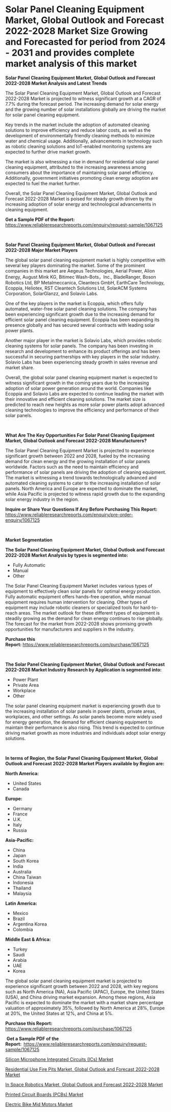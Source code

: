 <p><h1>Solar Panel Cleaning Equipment Market, Global Outlook and Forecast 2022-2028 Market Size Growing and Forecasted for period from 2024 - 2031 and provides complete market analysis of this market</h1></p><p><strong>Solar Panel Cleaning Equipment Market, Global Outlook and Forecast 2022-2028 Market Analysis and Latest Trends</strong></p>
<p><p>The Solar Panel Cleaning Equipment Market, Global Outlook and Forecast 2022-2028 Market is projected to witness significant growth at a CAGR of 7.7% during the forecast period. The increasing demand for solar energy and the growing number of solar installations globally are driving the market for solar panel cleaning equipment. </p><p>Key trends in the market include the adoption of automated cleaning solutions to improve efficiency and reduce labor costs, as well as the development of environmentally friendly cleaning methods to minimize water and chemical usage. Additionally, advancements in technology such as robotic cleaning solutions and IoT-enabled monitoring systems are expected to further drive market growth.</p><p>The market is also witnessing a rise in demand for residential solar panel cleaning equipment, attributed to the increasing awareness among consumers about the importance of maintaining solar panel efficiency. Additionally, government initiatives promoting clean energy adoption are expected to fuel the market further.</p><p>Overall, the Solar Panel Cleaning Equipment Market, Global Outlook and Forecast 2022-2028 Market is poised for steady growth driven by the increasing adoption of solar energy and technological advancements in cleaning equipment.</p></p>
<p><strong>Get a Sample PDF of the Report:&nbsp;</strong> <a href="https://www.reliableresearchreports.com/enquiry/request-sample/1067125">https://www.reliableresearchreports.com/enquiry/request-sample/1067125</a></p>
<p>&nbsp;</p>
<p><strong>Solar Panel Cleaning Equipment Market, Global Outlook and Forecast 2022-2028 Major Market Players</strong></p>
<p><p>The global solar panel cleaning equipment market is highly competitive with several key players dominating the market. Some of the prominent companies in this market are Aegeus Technologies, Aerial Power, Alion Energy, August Mink KG, Bitimec Wash-Bots，Inc., BladeRanger, Boson Robotics Ltd, BP Metalmeccanica, Cleantecs GmbH, EarthCare Technology, Ecoppia, Heliotex, RST Cleantech Solutions Ltd, SolarACM Systems Corporation, SolarGlanzz, and Solavio Labs.</p><p>One of the key players in the market is Ecoppia, which offers fully automated, water-free solar panel cleaning solutions. The company has been experiencing significant growth due to the increasing demand for efficient solar panel cleaning equipment. Ecoppia has been expanding its presence globally and has secured several contracts with leading solar power plants.</p><p>Another major player in the market is Solavio Labs, which provides robotic cleaning systems for solar panels. The company has been investing in research and development to enhance its product offerings and has been successful in securing partnerships with key players in the solar industry. Solavio Labs has been experiencing steady growth in sales revenue and market share.</p><p>Overall, the global solar panel cleaning equipment market is expected to witness significant growth in the coming years due to the increasing adoption of solar power generation around the world. Companies like Ecoppia and Solavio Labs are expected to continue leading the market with their innovative and efficient cleaning solutions. The market size is predicted to reach new heights as more solar power plants adopt advanced cleaning technologies to improve the efficiency and performance of their solar panels.</p></p>
<p>&nbsp;</p>
<p><strong>What Are The Key Opportunities For Solar Panel Cleaning Equipment Market, Global Outlook and Forecast 2022-2028 Manufacturers?</strong></p>
<p><p>The Solar Panel Cleaning Equipment Market is projected to experience significant growth between 2022 and 2028, fueled by the increasing demand for clean energy and the growing installation of solar panels worldwide. Factors such as the need to maintain efficiency and performance of solar panels are driving the adoption of cleaning equipment. The market is witnessing a trend towards technologically advanced and automated cleaning systems to cater to the increasing installation of solar panels. North America and Europe are expected to dominate the market, while Asia Pacific is projected to witness rapid growth due to the expanding solar energy industry in the region.</p></p>
<p><strong>Inquire or Share Your Questions If Any Before Purchasing This Report:</strong> <a href="https://www.reliableresearchreports.com/enquiry/pre-order-enquiry/1067125">https://www.reliableresearchreports.com/enquiry/pre-order-enquiry/1067125</a></p>
<p>&nbsp;</p>
<p><strong>Market Segmentation</strong></p>
<p><strong>The Solar Panel Cleaning Equipment Market, Global Outlook and Forecast 2022-2028 Market Analysis by types is segmented into:</strong></p>
<p><ul><li>Fully Automatic</li><li>Manual</li><li>Other</li></ul></p>
<p><p>The Solar Panel Cleaning Equipment Market includes various types of equipment to effectively clean solar panels for optimal energy production. Fully automatic equipment offers hands-free operation, while manual equipment requires human intervention for cleaning. Other types of equipment may include robotic cleaners or specialized tools for hard-to-reach areas. The market outlook for these different types of equipment is steadily growing as the demand for clean energy continues to rise globally. The forecast for the market from 2022-2028 shows promising growth opportunities for manufacturers and suppliers in the industry.</p></p>
<p><strong>Purchase this Report:&nbsp;</strong><a href="https://www.reliableresearchreports.com/purchase/1067125">https://www.reliableresearchreports.com/purchase/1067125</a></p>
<p>&nbsp;</p>
<p><strong>The Solar Panel Cleaning Equipment Market, Global Outlook and Forecast 2022-2028 Market Industry Research by Application is segmented into:</strong></p>
<p><ul><li>Power Plant</li><li>Private Area</li><li>Workplace</li><li>Other</li></ul></p>
<p><p>The solar panel cleaning equipment market is experiencing growth due to the increasing installation of solar panels in power plants, private areas, workplaces, and other settings. As solar panels become more widely used for energy generation, the demand for efficient cleaning equipment to maintain their performance is also rising. This trend is expected to continue driving market growth as more industries and individuals adopt solar energy solutions.</p></p>
<p>&nbsp;</p>
<p><strong>In terms of Region, the Solar Panel Cleaning Equipment Market, Global Outlook and Forecast 2022-2028 Market Players available by Region are:</strong></p>
<p>
    <p> <strong> North America: </strong>
        <ul>
            <li>United States</li>
            <li>Canada</li>
        </ul>
        </p> 
    <p> <strong> Europe: </strong>
        <ul>
            <li>Germany</li>
            <li>France</li>
            <li>U.K.</li>
            <li>Italy</li>
            <li>Russia</li>
        </ul>
        </p> 
    <p> <strong> Asia-Pacific: </strong>
        <ul>
            <li>China</li>
            <li>Japan</li>
            <li>South Korea</li>
            <li>India</li>
            <li>Australia</li>
            <li>China Taiwan</li>
            <li>Indonesia</li>
            <li>Thailand</li>
            <li>Malaysia</li>
        </ul>
        </p> 
    <p> <strong> Latin America: </strong>
        <ul>
            <li>Mexico</li>
            <li>Brazil</li>
            <li>Argentina Korea</li>
            <li>Colombia</li>
        </ul>
        </p> 
    <p> <strong> Middle East & Africa: </strong>
        <ul>
            <li>Turkey</li>
            <li>Saudi</li>
            <li>Arabia</li>
            <li>UAE</li>
            <li>Korea</li>
        </ul>
    </p>
    </p>
<p><p>The global solar panel cleaning equipment market is projected to experience significant growth between 2022 and 2028, with key regions such as North America (NA), Asia Pacific (APAC), Europe, the United States (USA), and China driving market expansion. Among these regions, Asia Pacific is expected to dominate the market with a market share percentage valuation of approximately 35%, followed by North America at 28%, Europe at 20%, the United States at 12%, and China at 5%.</p></p>
<p><strong>Purchase this Report: </strong><a href="https://www.reliableresearchreports.com/purchase/1067125">https://www.reliableresearchreports.com/purchase/1067125</a></p>
<p>&nbsp;<strong>Get a Sample PDF of the Report:&nbsp;&nbsp;</strong><a href="https://www.reliableresearchreports.com/enquiry/request-sample/1067125">https://www.reliableresearchreports.com/enquiry/request-sample/1067125</a></p>
<p><strong></strong></p>
<p><p><a href="https://medium.com/@vivianejast/silicon-microphone-integrated-circuits-ics-market-insights-into-market-cagr-market-trends-and-ac66004b019b">Silicon Microphone Integrated Circuits (ICs) Market</a></p><p><a href="https://github.com/santosh758595/Market-Research-Report-List-3/blob/main/residential-use-fire-pits-market-global-outlook-and-forecast-2022-2028-market.md">Residential Use Fire Pits Market, Global Outlook and Forecast 2022-2028 Market</a></p><p><a href="https://github.com/YashRP12/Market-Research-Report-List-3/blob/main/in-space-robotics-market-global-outlook-and-forecast-2022-2028-market.md">In Space Robotics Market, Global Outlook and Forecast 2022-2028 Market</a></p><p><a href="https://medium.com/@vivianejast/analyzing-printed-circuit-boards-pcbs-market-global-industry-perspective-and-forecast-2024-to-bb3aa01d87fa">Printed Circuit Boards (PCBs) Market</a></p><p><a href="https://medium.com/@williebarrett2023/electric-bike-mid-motors-market-comprehensive-assessment-by-type-application-and-geography-2042d73325d0">Electric Bike Mid Motors Market</a></p></p>